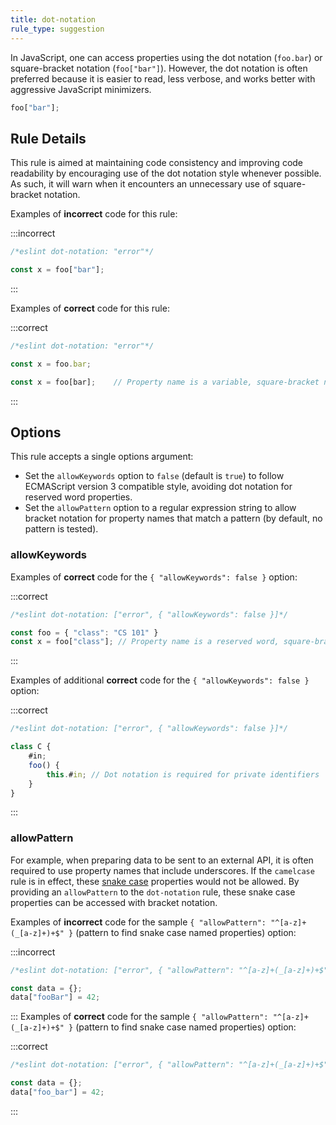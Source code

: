 ```yaml
---
title: dot-notation
rule_type: suggestion
---
```




In JavaScript, one can access properties using the dot notation (`foo.bar`) or square-bracket notation (`foo["bar"]`). However, the dot notation is often preferred because it is easier to read, less verbose, and works better with aggressive JavaScript minimizers.

```js
foo["bar"];
```

## Rule Details

This rule is aimed at maintaining code consistency and improving code readability by encouraging use of the dot notation style whenever possible. As such, it will warn when it encounters an unnecessary use of square-bracket notation.

Examples of **incorrect** code for this rule:

:::incorrect

```js
/*eslint dot-notation: "error"*/

const x = foo["bar"];
```

:::

Examples of **correct** code for this rule:

:::correct

```js
/*eslint dot-notation: "error"*/

const x = foo.bar;

const x = foo[bar];    // Property name is a variable, square-bracket notation required
```

:::

## Options

This rule accepts a single options argument:

* Set the `allowKeywords` option to `false` (default is `true`) to follow ECMAScript version 3 compatible style, avoiding dot notation for reserved word properties.
* Set the `allowPattern` option to a regular expression string to allow bracket notation for property names that match a pattern (by default, no pattern is tested).

### allowKeywords

Examples of **correct** code for the `{ "allowKeywords": false }` option:

:::correct

```js
/*eslint dot-notation: ["error", { "allowKeywords": false }]*/

const foo = { "class": "CS 101" }
const x = foo["class"]; // Property name is a reserved word, square-bracket notation required
```

:::

Examples of additional **correct** code for the `{ "allowKeywords": false }` option:

:::correct

```js
/*eslint dot-notation: ["error", { "allowKeywords": false }]*/

class C {
    #in;
    foo() {
        this.#in; // Dot notation is required for private identifiers
    }
}
```

:::

### allowPattern

For example, when preparing data to be sent to an external API, it is often required to use property names that include underscores.  If the `camelcase` rule is in effect, these [snake case](https://en.wikipedia.org/wiki/Snake_case) properties would not be allowed.  By providing an `allowPattern` to the `dot-notation` rule, these snake case properties can be accessed with bracket notation.

Examples of **incorrect** code for the sample `{ "allowPattern": "^[a-z]+(_[a-z]+)+$" }` (pattern to find snake case named properties) option:

:::incorrect

```js
/*eslint dot-notation: ["error", { "allowPattern": "^[a-z]+(_[a-z]+)+$" }]*/

const data = {};
data["fooBar"] = 42;
```

:::
Examples of **correct** code for the sample `{ "allowPattern": "^[a-z]+(_[a-z]+)+$" }` (pattern to find snake case named properties) option:

:::correct

```js
/*eslint dot-notation: ["error", { "allowPattern": "^[a-z]+(_[a-z]+)+$" }]*/

const data = {};
data["foo_bar"] = 42;
```

:::
